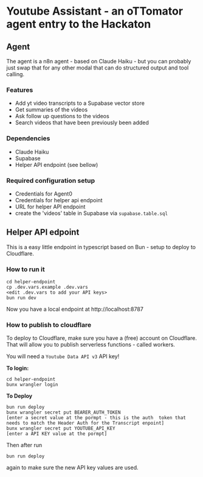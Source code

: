 # Youtube Assistant - an oTTomator agent entry to the Hackaton

## Agent

The agent is a n8n agent - based on Claude Haiku - but you can probably just swap that for any other modal that can do structured output and tool calling.

### Features

- Add yt video transcripts to a Supabase vector store
- Get summaries of the videos
- Ask follow up questions to the videos
- Search videos that have been previously been added


### Dependencies

- Claude Haiku
- Supabase
- Helper API endpoint (see bellow)

### Required configuration setup

- Credentials for Agent0
- Credentials for helper api endpoint
- URL for helper API endpoint
- create the 'videos' table in Supabase via `supabase.table.sql`


## Helper API edpoint

This is a easy little endpoint in typescript based on Bun - setup to deploy to Cloudflare.

### How to run it

```
cd helper-endpoint
cp .dev.vars.example .dev.vars
<edit .dev.vars to add your API keys>
bun run dev
```

Now you have a local endpoint at http://localhost:8787

### How to publish to cloudflare

To deploy to Cloudflare, make sure you have a (free) account on Cloudflare. 
That will allow you to publish serverless functions - called workers.

You will need a `Youtube Data API v3` API key!


**To login:**
```
cd helper-endpoint
bunx wrangler login
```

**To Deploy**
```
bun run deploy
bunx wrangler secret put BEARER_AUTH_TOKEN
[enter a secret value at the pormpt - this is the auth  token that needs to match the Header Auth for the Transcript enpoint]
bunx wrangler secret put YOUTUBE_API_KEY
[enter a API KEY value at the pormpt]
```

Then after run 
```
bun run deploy
```
again to make sure the new API key values are used.
